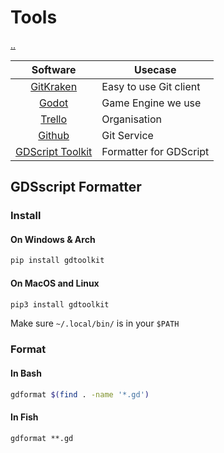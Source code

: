 # Tools

[..](README.md)

| Software                                | Usecase                |
|:---------------------------------------:|------------------------|
| [GitKraken](https://www.gitkraken.com/) | Easy to use Git client |
| [Godot](https://godotengine.org/)       | Game Engine we use     |
| [Trello](https://trello.com)            | Organisation           |
| [Github](https://github.com)            | Git Service            |
| [GDScript Toolkit](https://github.com/Scony/godot-gdscript-toolkit) | Formatter for GDScript |

## GDSscript Formatter

### Install
#### On Windows & Arch
```cmd
pip install gdtoolkit
```
#### On MacOS and Linux
```sh
pip3 install gdtoolkit
```

Make sure `~/.local/bin/` is in your `$PATH`

### Format
#### In Bash
```bash
gdformat $(find . -name '*.gd')
```
#### In Fish
```fish
gdformat **.gd
```
